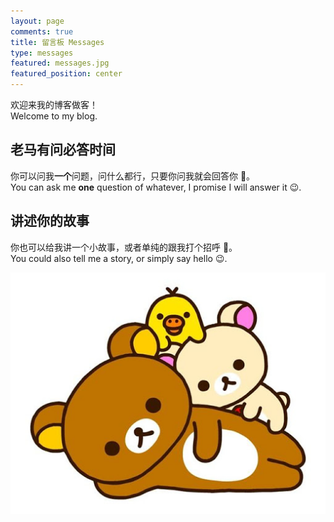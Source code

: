 ```yaml
---
layout: page
comments: true
title: 留言板 Messages
type: messages
featured: messages.jpg
featured_position: center
---
```


欢迎来我的博客做客！  
Welcome to my blog.

## 老马有问必答时间

你可以问我**一个**问题，问什么都行，只要你问我就会回答你 🥳。  
You can ask me **one** question of whatever, I promise I will answer it 😉.

## 讲述你的故事

你也可以给我讲一个小故事，或者单纯的跟我打个招呼 🥳。  
You could also tell me a story, or simply say hello 😉.

![轻松熊](/assets/img/posts/rilakkuma.jpg)

<script>
    var nowDate = new Date();
    var nowYear = nowDate.getUTCFullYear();
    var nowMonth = nowDate.getUTCMonth()+1;
    if (nowMonth < 10) nowMonth = "0"+nowMonth;
    var nowDay = nowDate.getUTCDate();
    if (nowDay < 10) nowDay = "0"+nowDay;
    var nowHour = nowDate.getUTCHours();
    if (nowHour < 10) nowHour = "0"+nowHour;
    var nowMinute = nowDate.getUTCMinutes();
    if (nowMinute < 10) nowMinute = "0"+nowMinute;
    var nowSecond = nowDate.getUTCSeconds();
    if (nowSecond < 10) nowSecond = "0"+nowSecond;
    
    
    var nowDateStr = nowYear + '-' + nowMonth + '-' + nowDay + 'T' + nowHour + ':' + nowMinute + ':' + nowSecond + '.000Z';
    console.log("ike.today: new date is " + nowDateStr)
    localStorage.setItem("ike.today.q2a.lasttime", nowDateStr);
</script>